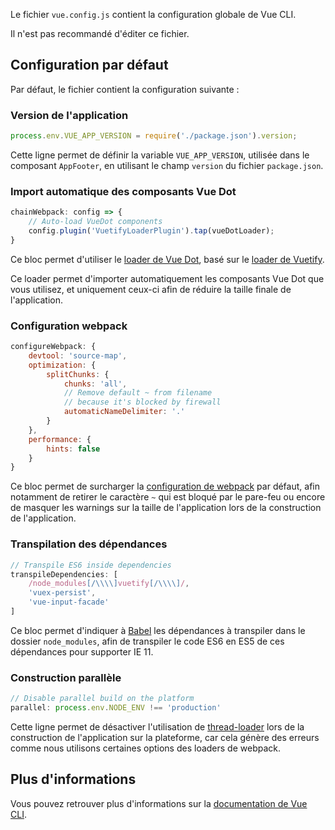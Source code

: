 Le fichier `vue.config.js` contient la configuration globale de Vue CLI.

<doc-alert type="warning">
Il n'est pas recommandé d'éditer ce fichier.
</doc-alert>

## Configuration par défaut

Par défaut, le fichier contient la configuration suivante :

### Version de l'application

```js
process.env.VUE_APP_VERSION = require('./package.json').version;
```

Cette ligne permet de définir la variable `VUE_APP_VERSION`, utilisée dans le composant `AppFooter`, en utilisant le champ `version` du fichier `package.json`.

### Import automatique des composants Vue Dot

```js
chainWebpack: config => {
	// Auto-load VueDot components
	config.plugin('VuetifyLoaderPlugin').tap(vueDotLoader);
}
```

Ce bloc permet d'utiliser le [loader de Vue Dot](https://github.com/assurance-maladie-digital/design-system/blob/dev/packages/vue-cli-plugin-vue-dash/vueDotLoader.js), basé sur le [loader de Vuetify](https://github.com/vuetifyjs/vuetify-loader).

Ce loader permet d'importer automatiquement les composants Vue Dot que vous utilisez, et uniquement ceux-ci afin de réduire la taille finale de l'application.

### Configuration webpack

```js
configureWebpack: {
	devtool: 'source-map',
	optimization: {
		splitChunks: {
			chunks: 'all',
			// Remove default ~ from filename
			// because it's blocked by firewall
			automaticNameDelimiter: '.'
		}
	},
	performance: {
		hints: false
	}
}
```

Ce bloc permet de surcharger la [configuration de webpack](https://webpack.js.org/configuration/) par défaut, afin notamment de retirer le caractère `~` qui est bloqué par le pare-feu ou encore de masquer les warnings sur la taille de l'application lors de la construction de l'application.

### Transpilation des dépendances

```js
// Transpile ES6 inside dependencies
transpileDependencies: [
	/node_modules[/\\\\]vuetify[/\\\\]/,
	'vuex-persist',
	'vue-input-facade'
]
```

Ce bloc permet d'indiquer à [Babel](https://babeljs.io/) les dépendances à transpiler dans le dossier `node_modules`, afin de transpiler le code ES6 en ES5 de ces dépendances pour supporter IE 11.

### Construction parallèle

```js
// Disable parallel build on the platform
parallel: process.env.NODE_ENV !== 'production'
```

Cette ligne permet de désactiver l'utilisation de [thread-loader](https://www.npmjs.com/package/thread-loader) lors de la construction de l'application sur la plateforme, car cela génère des erreurs comme nous utilisons certaines options des loaders de webpack.

## Plus d'informations

Vous pouvez retrouver plus d'informations sur la [documentation de Vue CLI](https://cli.vuejs.org/config/).
